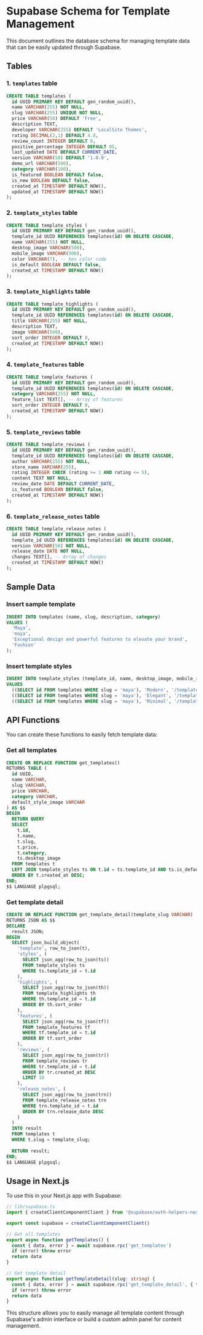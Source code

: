 # Supabase Schema for Template Management

This document outlines the database schema for managing template data that can be easily updated through Supabase.

## Tables

### 1. `templates` table
```sql
CREATE TABLE templates (
  id UUID PRIMARY KEY DEFAULT gen_random_uuid(),
  name VARCHAR(255) NOT NULL,
  slug VARCHAR(255) UNIQUE NOT NULL,
  price VARCHAR(50) DEFAULT 'Free',
  description TEXT,
  developer VARCHAR(255) DEFAULT 'LocalSite Themes',
  rating DECIMAL(2,1) DEFAULT 4.8,
  review_count INTEGER DEFAULT 0,
  positive_percentage INTEGER DEFAULT 95,
  last_updated DATE DEFAULT CURRENT_DATE,
  version VARCHAR(50) DEFAULT '1.0.0',
  demo_url VARCHAR(500),
  category VARCHAR(100),
  is_featured BOOLEAN DEFAULT false,
  is_new BOOLEAN DEFAULT false,
  created_at TIMESTAMP DEFAULT NOW(),
  updated_at TIMESTAMP DEFAULT NOW()
);
```

### 2. `template_styles` table
```sql
CREATE TABLE template_styles (
  id UUID PRIMARY KEY DEFAULT gen_random_uuid(),
  template_id UUID REFERENCES templates(id) ON DELETE CASCADE,
  name VARCHAR(255) NOT NULL,
  desktop_image VARCHAR(500),
  mobile_image VARCHAR(500),
  color VARCHAR(7), -- hex color code
  is_default BOOLEAN DEFAULT false,
  created_at TIMESTAMP DEFAULT NOW()
);
```

### 3. `template_highlights` table
```sql
CREATE TABLE template_highlights (
  id UUID PRIMARY KEY DEFAULT gen_random_uuid(),
  template_id UUID REFERENCES templates(id) ON DELETE CASCADE,
  title VARCHAR(255) NOT NULL,
  description TEXT,
  image VARCHAR(500),
  sort_order INTEGER DEFAULT 0,
  created_at TIMESTAMP DEFAULT NOW()
);
```

### 4. `template_features` table
```sql
CREATE TABLE template_features (
  id UUID PRIMARY KEY DEFAULT gen_random_uuid(),
  template_id UUID REFERENCES templates(id) ON DELETE CASCADE,
  category VARCHAR(255) NOT NULL,
  feature_list TEXT[], -- Array of features
  sort_order INTEGER DEFAULT 0,
  created_at TIMESTAMP DEFAULT NOW()
);
```

### 5. `template_reviews` table
```sql
CREATE TABLE template_reviews (
  id UUID PRIMARY KEY DEFAULT gen_random_uuid(),
  template_id UUID REFERENCES templates(id) ON DELETE CASCADE,
  author VARCHAR(255) NOT NULL,
  store_name VARCHAR(255),
  rating INTEGER CHECK (rating >= 1 AND rating <= 5),
  content TEXT NOT NULL,
  review_date DATE DEFAULT CURRENT_DATE,
  is_featured BOOLEAN DEFAULT false,
  created_at TIMESTAMP DEFAULT NOW()
);
```

### 6. `template_release_notes` table
```sql
CREATE TABLE template_release_notes (
  id UUID PRIMARY KEY DEFAULT gen_random_uuid(),
  template_id UUID REFERENCES templates(id) ON DELETE CASCADE,
  version VARCHAR(50) NOT NULL,
  release_date DATE NOT NULL,
  changes TEXT[], -- Array of changes
  created_at TIMESTAMP DEFAULT NOW()
);
```

## Sample Data

### Insert sample template
```sql
INSERT INTO templates (name, slug, description, category) 
VALUES (
  'Maya', 
  'maya', 
  'Exceptional design and powerful features to elevate your brand',
  'Fashion'
);
```

### Insert template styles
```sql
INSERT INTO template_styles (template_id, name, desktop_image, mobile_image, color, is_default)
VALUES 
  ((SELECT id FROM templates WHERE slug = 'maya'), 'Modern', '/templates/maya/modern-desktop.jpg', '/templates/maya/modern-mobile.jpg', '#000000', true),
  ((SELECT id FROM templates WHERE slug = 'maya'), 'Elegant', '/templates/maya/elegant-desktop.jpg', '/templates/maya/elegant-mobile.jpg', '#2563EB', false),
  ((SELECT id FROM templates WHERE slug = 'maya'), 'Minimal', '/templates/maya/minimal-desktop.jpg', '/templates/maya/minimal-mobile.jpg', '#059669', false);
```

## API Functions

You can create these functions to easily fetch template data:

### Get all templates
```sql
CREATE OR REPLACE FUNCTION get_templates()
RETURNS TABLE (
  id UUID,
  name VARCHAR,
  slug VARCHAR,
  price VARCHAR,
  category VARCHAR,
  default_style_image VARCHAR
) AS $$
BEGIN
  RETURN QUERY
  SELECT 
    t.id,
    t.name,
    t.slug,
    t.price,
    t.category,
    ts.desktop_image
  FROM templates t
  LEFT JOIN template_styles ts ON t.id = ts.template_id AND ts.is_default = true
  ORDER BY t.created_at DESC;
END;
$$ LANGUAGE plpgsql;
```

### Get template detail
```sql
CREATE OR REPLACE FUNCTION get_template_detail(template_slug VARCHAR)
RETURNS JSON AS $$
DECLARE
  result JSON;
BEGIN
  SELECT json_build_object(
    'template', row_to_json(t),
    'styles', (
      SELECT json_agg(row_to_json(ts))
      FROM template_styles ts
      WHERE ts.template_id = t.id
    ),
    'highlights', (
      SELECT json_agg(row_to_json(th))
      FROM template_highlights th
      WHERE th.template_id = t.id
      ORDER BY th.sort_order
    ),
    'features', (
      SELECT json_agg(row_to_json(tf))
      FROM template_features tf
      WHERE tf.template_id = t.id
      ORDER BY tf.sort_order
    ),
    'reviews', (
      SELECT json_agg(row_to_json(tr))
      FROM template_reviews tr
      WHERE tr.template_id = t.id
      ORDER BY tr.created_at DESC
      LIMIT 10
    ),
    'release_notes', (
      SELECT json_agg(row_to_json(trn))
      FROM template_release_notes trn
      WHERE trn.template_id = t.id
      ORDER BY trn.release_date DESC
    )
  )
  INTO result
  FROM templates t
  WHERE t.slug = template_slug;
  
  RETURN result;
END;
$$ LANGUAGE plpgsql;
```

## Usage in Next.js

To use this in your Next.js app with Supabase:

```typescript
// lib/supabase.ts
import { createClientComponentClient } from '@supabase/auth-helpers-nextjs'

export const supabase = createClientComponentClient()

// Get all templates
export async function getTemplates() {
  const { data, error } = await supabase.rpc('get_templates')
  if (error) throw error
  return data
}

// Get template detail
export async function getTemplateDetail(slug: string) {
  const { data, error } = await supabase.rpc('get_template_detail', { template_slug: slug })
  if (error) throw error
  return data
}
```

This structure allows you to easily manage all template content through Supabase's admin interface or build a custom admin panel for content management. 